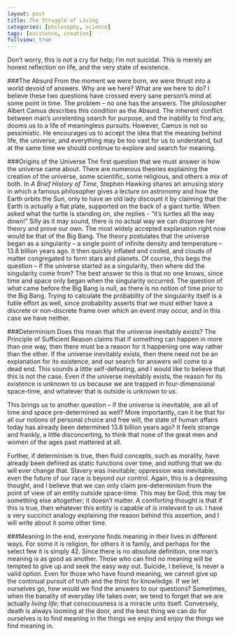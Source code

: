 ```yaml
---
layout: post
title: The Struggle of Living
categories: [philosophy, science]
tags: [existence, creation]
fullview: true
---
```


Don’t worry, this is not a cry for help; I’m not suicidal. This is merely an honest reflection on life, and the very state of existence.

###The Absurd
From the moment we were born, we were thrust into a world devoid of answers. Why are we here? What are we here to do? I believe these two questions have crossed every sane person’s mind at some point in time. The problem – no one has the answers. The philosopher Albert Camus describes this condition as the Absurd. The inherent conflict between man’s unrelenting search for purpose, and the inability to find any, dooms us to a life of meaningless pursuits. However, Camus is not so pessimistic. He encourages us to accept the idea that the meaning behind life, the universe, and everything may be too vast for us to understand, but at the same time we should continue to explore and search for meaning.

###Origins of the Universe
The first question that we must answer is how the universe came about. There are numerous theories explaining the creation of the universe, some scientific, some religious, and others a mix of both. In *A Brief History of Time*, Stephen Hawking shares an amusing story in which a famous philosopher gives a lecture on astronomy and how the Earth orbits the Sun, only to have an old lady discount it by claiming that the Earth is actually a flat plate, supported on the back of a giant turtle. When asked what the turtle is standing on, she replies - “it’s turtles all the way down!” Silly as it may sound, there is no actual way we can disprove her theory and prove our own. The most widely accepted explanation right now would be that of the Big Bang. The theory postulates that the universe began as a singularity – a single point of infinite density and temperature – 13.8 billion years ago. It then quickly inflated and cooled, and clouds of matter congregated to form stars and planets. Of course, this begs the question – if the universe started as a singularity, then where did the singularity come from? The best answer to this is that no one knows, since time and space only began when the singularity occurred. The question of what came before the Big Bang is null, as there is no notion of time prior to the Big Bang. Trying to calculate the probability of the singularity itself is a futile effort as well, since probability asserts that we must either have a discrete or non-discrete frame over which an event may occur, and in this case we have neither.

###Determinism
Does this mean that the universe inevitably exists? The Principle of Sufficient Reason claims that if something can happen in more than one way, then there must be a reason for it happening one way rather than the other. If the universe inevitably exists, then there need not be an explanation for its existence, and our search for answers will come to a dead end. This sounds a little self-defeating, and I would like to believe that this is not the case. Even if the universe inevitably exists, the reason for its existence is unknown to us because we are trapped in four-dimensional space-time, and whatever that is outside is unknown to us.

This brings us to another question – if the universe is inevitable, are all of time and space pre-determined as well? More importantly, can it be that for all our notions of personal choice and free will, the state of human affairs today has already been determined 13.8 billion years ago? It feels strange and frankly, a little disconcerting, to think that none of the great men and women of the ages past mattered at all.

Further, if determinism is true, then fluid concepts, such as morality, have already been defined as static functions over time, and nothing that we do will ever change that. Slavery was inevitable; oppression was inevitable, even the future of our race is beyond our control. Again, this is a depressing thought, and I believe that we can only claim pre-determinism from the point of view of an entity outside space-time. This may be God; this may be something else altogether; it doesn’t matter. A comforting thought is that if this is true, then whatever this entity is capable of is irrelevant to us. I have a very succinct analogy explaining the reason behind this assertion, and I will write about it some other time.

###Meaning
In the end, everyone finds meaning in their lives in different ways. For some it is religion, for others it is family, and perhaps for the select few it is simply 42. Since there is no absolute definition, one man’s meaning is as good as another. Those who can find no meaning will be tempted to give up and seek the easy way out. Suicide, I believe, is never a valid option. Even for those who have found meaning, we cannot give up the continual pursuit of truth and the thirst for knowledge. If we let ourselves go, how would we find the answers to our questions? Sometimes, when the banality of everyday life takes over, we tend to forget that we are actually *living life*; that consciousness is a miracle unto itself. Conversely, death is always looming at the door, and the best thing we can do for ourselves is to find meaning in the things we enjoy and enjoy the things we find meaning in.